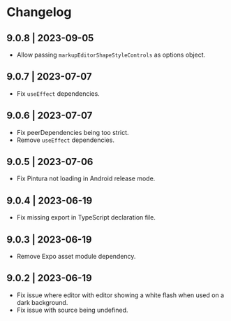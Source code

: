# Changelog

## 9.0.8 | 2023-09-05

-   Allow passing `markupEditorShapeStyleControls` as options object.

## 9.0.7 | 2023-07-07

-   Fix `useEffect` dependencies.

## 9.0.6 | 2023-07-07

-   Fix peerDependencies being too strict.
-   Remove `useEffect` dependencies.

## 9.0.5 | 2023-07-06

-   Fix Pintura not loading in Android release mode.

## 9.0.4 | 2023-06-19

-   Fix missing export in TypeScript declaration file.

## 9.0.3 | 2023-06-19

-   Remove Expo asset module dependency.

## 9.0.2 | 2023-06-19

-   Fix issue where editor with editor showing a white flash when used on a dark background.
-   Fix issue with source being undefined.
